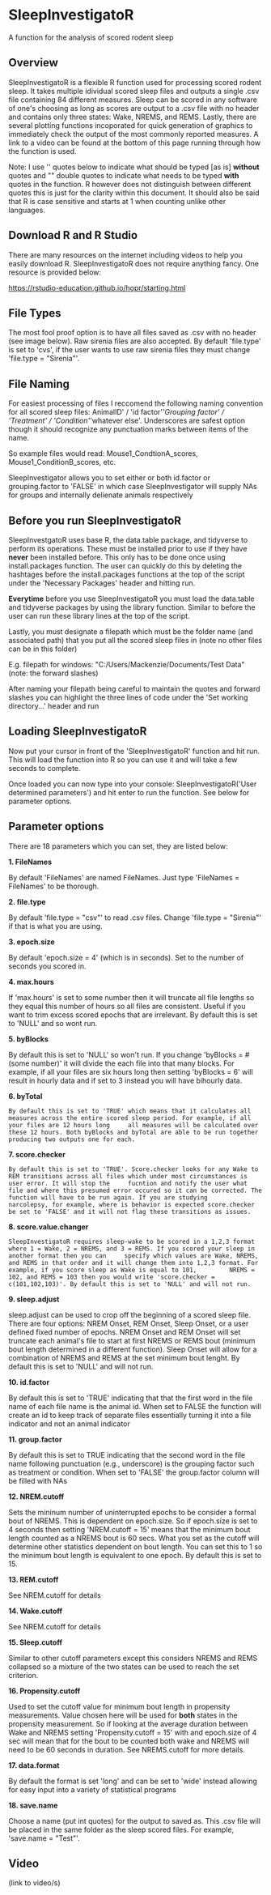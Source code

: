 # SleepInvestigatoR
A function for the analysis of scored rodent sleep

## Overview

SleepInvestigatoR is a flexible R function used for processing scored rodent sleep. It takes multiple idividual scored sleep files and outputs a single .csv file containing 84 different measures. Sleep can be scored in any software of one's choosing as long as scores are output to a .csv file with no header and contains only three states: Wake, NREMS, and REMS. Lastly, there are several plotting functions incoporated for quick generation of graphics to immediately check the output of the most commonly reported measures. A link to a video can be found at the bottom of this page running through how the function is used.

Note: I use '' quotes below to indicate what should be typed [as is] **without** quotes and "" double quotes to indicate what needs to be typed **with** quotes in the function. R however does not distinguish between different quotes this is just for the clarity within this document. It should also be said that R is case sensitive and starts at 1 when counting unlike other languages.

## Download R and R Studio

There are many resources on the internet including videos to help you easily download R. SleepInvestigatoR does not require anything fancy. One resource is provided below:

https://rstudio-education.github.io/hopr/starting.html

## File Types

The most fool proof option is to have all files saved as .csv with no header (see image below). Raw sirenia files are also accepted. By default 'file.type' is set to 'cvs', if the user wants to use raw sirenia files they must change 'file.type = "Sirenia"'.

## File Naming

For easiest processing of files I reccomend the following naming convention for all scored sleep files: AnimalID' / 'id factor'_'Grouping factor' / 'Treatment' / 'Condition'_'whatever else'. Underscores are safest option though it should recognize any punctuation marks between items of the name.

So example files would read: Mouse1_CondtionA_scores, Mouse1_ConditionB_scores, etc. 

SleepInvestigator allows you to set either or both id.factor or grouping.factor to 'FALSE' in which case SleepInvestigator will supply NAs for groups and internally delienate animals respectively

## Before you run SleepInvestigatoR

SleepInvestgatoR uses base R, the data.table package, and tidyverse to perform its operations. These must be installed prior to use if they have **never** been installed before. This only has to be done once using install.packages function. The user can quickly do this by deleting the hashtages before the install.packages functions at the top of the script under the 'Necessary Packages' header and hitting run.

**Everytime** before you use SleepInvestigatoR you must load the data.table and tidyverse packages by using the library function. Similar to before the user can run these library lines at the top of the script.

Lastly, you must designate a filepath which must be the folder name (and associated path) that you put all the scored sleep files in (note no other files can be in this folder)

E.g. filepath for windows: "C:/Users/Mackenzie/Documents/Test Data" (note: the forward slashes)

After naming your filepath being careful to maintain the quotes and forward slashes you can highlight the three lines of code under the 'Set working directory...' header and run

## Loading SleepInvestigatoR

Now put your cursor in front of the 'SleepInvestigatoR' function and hit run. This will load the function into R so you can use it and will take a few seconds to complete.

Once loaded you can now type into your console: SleepInvestigatoR('User determined parameters') and hit enter to run the function. See below for parameter options.

## Parameter options

There are 18 parameters which you can set, they are listed below:

**1. FileNames**

   By default 'FileNames' are named FileNames. Just type 'FileNames = FileNames' to be thorough.
   
**2. file.type**

   By default 'file.type = "csv"' to read .csv files. Change 'file.type = "Sirenia"' if that is what you are using.
   
**3. epoch.size**

   By default 'epoch.size = 4' (which is in seconds). Set to the number of seconds you scored in.
   
**4. max.hours**

   If 'max.hours' is set to some number then it will truncate all file lengths so they equal this number of hours so all files are consistent. Useful if you want to trim
   excess scored epochs that are irrelevant. By default this is set to 'NULL' and so wont run.
   
**5. byBlocks**

   By default this is set to 'NULL' so won't run. If you change 'byBlocks = # (some number)' it will divide the each file into that many blocks. For example, if all your    files are six hours long then setting 'byBlocks = 6' will result in hourly data and if set to 3 instead you will have bihourly data. 
   
**6. byTotal**

    By default this is set to 'TRUE' which means that it calculates all measures across the entire scored sleep period. For example, if all your files are 12 hours long     all measures will be calculated over these 12 hours. Both byBlocks and byTotal are able to be run together producing two outputs one for each.
    
**7. score.checker**

    By default this is set to 'TRUE'. Score.checker looks for any Wake to REM transitions across all files which under most circumstances is user error. It will stop the     fucntion and notify the user what file and where this presumed error occured so it can be corrected. The function will have to be run again. If you are studying         narcolepsy, for example, where is behavior is expected score.checker be set to 'FALSE' and it will not flag these transitions as issues.
    
**8. score.value.changer**

    SleepInvestigatoR requires sleep-wake to be scored in a 1,2,3 format where 1 = Wake, 2 = NREMS, and 3 = REMS. If you scored your sleep in another format then you can     specify which values are Wake, NREMS, and REMS in that order and it will change them into 1,2,3 format. For example, if you score sleep as Wake is equal to 101,         NREMS = 102, and REMS = 103 then you would write 'score.checker = c(101,102,103)'. By default this is set to 'NULL' and will not run.
   
**9. sleep.adjust**

   sleep.adjust can be used to crop off the beginning of a scored sleep file. There are four options: NREM Onset, REM Onset, Sleep Onset, or a user defined fixed number    of epochs. NREM Onset and REM Onset will set truncate each animal's file to start at first NREMS or REMS bout (minimum bout length determined in a different              function). Sleep Onset will allow for a combination of NREMS and REMS at the set minimum bout lenght. By default this is set to 'NULL' and will not run.

**10. id.factor**

   By default this is set to 'TRUE' indicating that that the first word in the file name of each file name is the animal id. When set to FALSE the function will create      an id to keep track of separate files essentially turning it into a file indicator and not an animal indicator

**11. group.factor**

   By default this is set to TRUE indicating that the second word in the file name following punctuation (e.g., underscore) is the grouping factor such as treatment or      condition. When set to 'FALSE' the group.factor column will be filled with NAs

**12. NREM.cutoff**

   Sets the mininum number of uninterrupted epochs to be consider a formal bout of NREMS. This is dependent on epoch.size. So if epoch.size is set to 4 seconds then        setting 'NREM.cutoff = 15' means that the minimum bout length counted as a NREMS bout is 60 secs. What you set as the cutoff will determine other statistics dependent    on bout length. You can set this to 1 so the minimum bout length is equivalent to one epoch. By default this is set to 15.

**13. REM.cutoff**

   See NREM.cutoff for details

**14. Wake.cutoff**

   See NREM.cutoff for details

**15. Sleep.cutoff**

   Similar to other cutoff parameters except this considers NREMS and REMS collapsed so a mixture of the two states can be used to reach the set criterion.

**16. Propensity.cutoff**

   Used to set the cutoff value for minimum bout length in propensity measurements. Value chosen here will be used for **both** states in the propensity measurement. So    if looking at the average duration between Wake and NREMS setting 'Propensity.cutoff = 15' with and epoch.size of 4 sec will mean that for the bout to be counted both    wake and NREMS will need to be 60 seconds in duration. See NREMS.cutoff for more details.

**17. data.format**

   By default the format is set 'long' and can be set to 'wide' instead allowing for easy input into a variety of statistical programs

**18. save.name**

   Choose a name (put int quotes) for the output to saved as. This .csv file will be placed in the same folder as the sleep scored files. For example, 'save.name =          "Test"'.
   
## Video

(link to video/s)
